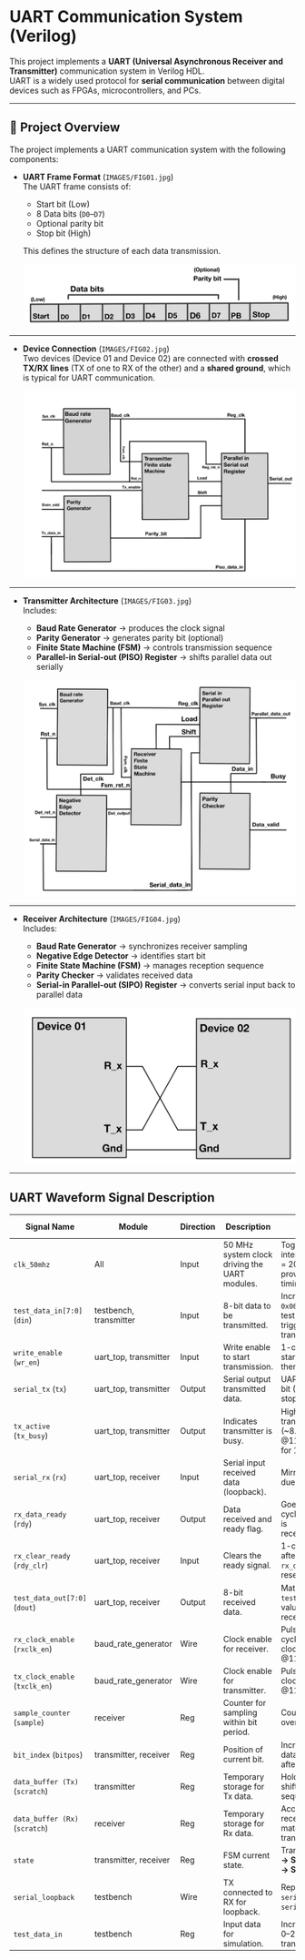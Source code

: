 # UART Communication System (Verilog)

This project implements a **UART (Universal Asynchronous Receiver and Transmitter)** communication system in Verilog HDL.  
UART is a widely used protocol for **serial communication** between digital devices such as FPGAs, microcontrollers, and PCs.

---

## 📖 Project Overview

The project implements a UART communication system with the following components:

- **UART Frame Format** (`IMAGES/FIG01.jpg`)  
  The UART frame consists of:
  - Start bit (Low)
  - 8 Data bits (`D0`–`D7`)
  - Optional parity bit
  - Stop bit (High)  

  This defines the structure of each data transmission.  

  ![UART Frame Format](IMAGES/FIG01.jpg)

---

- **Device Connection** (`IMAGES/FIG02.jpg`)  
  Two devices (Device 01 and Device 02) are connected with **crossed TX/RX lines** (TX of one to RX of the other) and a **shared ground**, which is typical for UART communication.  

  ![Device Connection](IMAGES/FIG02.jpg)

---

- **Transmitter Architecture** (`IMAGES/FIG03.jpg`)  
  Includes:
  - **Baud Rate Generator** → produces the clock signal  
  - **Parity Generator** → generates parity bit (optional)  
  - **Finite State Machine (FSM)** → controls transmission sequence  
  - **Parallel-in Serial-out (PISO) Register** → shifts parallel data out serially  

  ![Transmitter Architecture](IMAGES/FIG03.jpg)

---

- **Receiver Architecture** (`IMAGES/FIG04.jpg`)  
  Includes:
  - **Baud Rate Generator** → synchronizes receiver sampling  
  - **Negative Edge Detector** → identifies start bit  
  - **Finite State Machine (FSM)** → manages reception sequence  
  - **Parity Checker** → validates received data  
  - **Serial-in Parallel-out (SIPO) Register** → converts serial input back to parallel data  

  ![Receiver Architecture](IMAGES/FIG04.jpg)

---

## UART Waveform Signal Description

| **Signal Name** | **Module** | **Direction** | **Description** | **Expected Behavior** |
|-----------------|------------|---------------|-----------------|-----------------------|
| `clk_50mhz` | All | Input | 50 MHz system clock driving the UART modules. | Toggles at 20 ns intervals (50 MHz = 20 ns period), provides base timing. |
| `test_data_in[7:0]` (`din`) | testbench, transmitter | Input | 8-bit data to be transmitted. | Increments from `0x00` to `0xFF` in testbench, each triggers transmission. |
| `write_enable` (`wr_en`) | uart_top, transmitter | Input | Write enable to start transmission. | 1-cycle pulse to start transmission, then returns to `0`. |
| `serial_tx` (`tx`) | uart_top, transmitter | Output | Serial output transmitted data. | UART frame: start bit (0), 8 data bits, stop bit (1). |
| `tx_active` (`tx_busy`) | uart_top, transmitter | Output | Indicates transmitter is busy. | High during transmission (~8.68 µs @115200 baud for 10 bits). |
| `serial_rx` (`rx`) | uart_top, receiver | Input | Serial input received data (loopback). | Mirrors `serial_tx` due to loopback. |
| `rx_data_ready` (`rdy`) | uart_top, receiver | Output | Data received and ready flag. | Goes high for 1 cycle when frame is received/validated. |
| `rx_clear_ready` (`rdy_clr`) | uart_top, receiver | Input | Clears the ready signal. | 1-cycle pulse after `rx_data_ready` to reset flag. |
| `test_data_out[7:0]` (`dout`) | uart_top, receiver | Output | 8-bit received data. | Matches `test_data_in` values after reception. |
| `rx_clock_enable` (`rxclk_en`) | baud_rate_generator | Wire | Clock enable for receiver. | Pulses every 16 cycles of baud clock (~543 ns @115200 baud). |
| `tx_clock_enable` (`txclk_en`) | baud_rate_generator | Wire | Clock enable for transmitter. | Pulses every baud clock (~8.68 µs @115200 baud). |
| `sample_counter` (`sample`) | receiver | Reg | Counter for sampling within bit period. | Counts 0–15 (16x oversampling). |
| `bit_index` (`bitpos`) | transmitter, receiver | Reg | Position of current bit. | Increments 0–7 for data bits, resets after frame. |
| `data_buffer (Tx)` (`scratch`) | transmitter | Reg | Temporary storage for Tx data. | Holds input and shifts bits out sequentially. |
| `data_buffer (Rx)` (`scratch`) | receiver | Reg | Temporary storage for Rx data. | Accumulates received bits, matches transmitted data. |
| `state` | transmitter, receiver | Reg | FSM current state. | Transitions: **IDLE → START → DATA → STOP** (Tx/Rx). |
| `serial_loopback` | testbench | Wire | TX connected to RX for loopback. | Replicates `serial_tx` into `serial_rx`. |
| `test_data_in` | testbench | Reg | Input data for simulation. | Increments from 0–255, triggering transmissions. |

